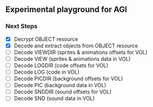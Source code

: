 Experimental playground for AGI
-------------------------------

### Next Steps

* [x] Decrypt OBJECT resource
* [x] Decode and extract objects from OBJECT resource
* [ ] Decode VIEWDIR (sprites & animations offsets for VOL)
* [ ] Decode VIEW (sprites & animations data in VOL)
* [ ] Decode LOGDIR (code offsets for VOL)
* [ ] Decode LOG (code in VOL)
* [ ] Decode PICDIR (background offsets for VOL)
* [ ] Decode PIC (background data in VOL)
* [ ] Decode SNDDIR (sound offsets for VOL)
* [ ] Decode SND (sound data in VOL)
